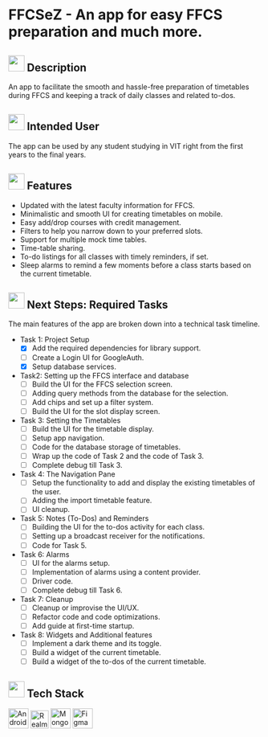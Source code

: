 # FFCSeZ - An app for easy FFCS preparation and much more.

## <img src="https://openclipart.org/download/307315/1538154643.svg" width="32" height="32"> Description
An app to facilitate the smooth and hassle-free preparation of timetables during FFCS and keeping a track of daily classes and related to-dos.

## <img src="https://cdn.iconscout.com/icon/free/png-512/laptop-user-1-1179329.png" width="32" height="32"> Intended User
The app can be used by any student studying in VIT right from the first years to the final years.

## <img src="https://noveltypharma.eu/wp-content/uploads/2020/10/icon_novel_ingredients.png" width="32" height="32"> Features
- Updated with the latest faculty information for FFCS.
- Minimalistic and smooth UI for creating timetables on mobile.
- Easy add/drop courses with credit management.
- Filters to help you narrow down to your preferred slots.
- Support for multiple mock time tables.
- Time-table sharing.
- To-do listings for all classes with timely reminders, if set.
- Sleep alarms to remind a few moments before a class starts based on the current timetable.

## <img src="https://image.flaticon.com/icons/png/512/1632/1632633.png" width="32" height="32"> Next Steps: Required Tasks
The main features of the app are broken down into a technical task timeline.

- Task 1: Project Setup
  - [x] Add the required dependencies for library support.
  - [ ] Create a Login UI for GoogleAuth.
  - [x] Setup database services.

- Task2: Setting up the FFCS interface and database
  - [ ] Build the UI for the FFCS selection screen.
  - [ ] Adding query methods from the database for the selection. 
  - [ ] Add chips and set up a filter system.
  - [ ] Build the UI for the slot display screen.

- Task 3: Setting the Timetables
  - [ ] Build the UI for the timetable display.
  - [ ] Setup app navigation.
  - [ ] Code for the database storage of timetables.
  - [ ] Wrap up the code of Task 2 and the code of Task 3.
  - [ ] Complete debug till Task 3. 

- Task 4: The Navigation Pane
  - [ ] Setup the functionality to add and display the existing timetables of the user.
  - [ ] Adding the import timetable feature.
  - [ ] UI cleanup.

- Task 5: Notes (To-Dos) and Reminders
  - [ ] Building the UI for the to-dos activity for each class.
  - [ ] Setting up a broadcast receiver for the notifications.
  - [ ] Code for Task 5.

- Task 6: Alarms
  - [ ] UI for the alarms setup.
  - [ ] Implementation of alarms using a content provider.
  - [ ] Driver code.
  - [ ] Complete debug till Task 6.

- Task 7: Cleanup
  - [ ] Cleanup or improvise the UI/UX.
  - [ ] Refactor code and code optimizations.
  - [ ] Add guide at first-time startup.

- Task 8: Widgets and Additional features
  - [ ] Implement a dark theme and its toggle.
  - [ ] Build a widget of the current timetable.
  - [ ] Build a widget of the to-dos of the current timetable.

## <img src="https://techstackapps.com/media/2019/11/TechStackApps-logo-icon.png" width="32" height="32"> Tech Stack
<img src="https://2.bp.blogspot.com/-tzm1twY_ENM/XlCRuI0ZkRI/AAAAAAAAOso/BmNOUANXWxwc5vwslNw3WpjrDlgs9PuwQCLcBGAsYHQ/s1600/pasted%2Bimage%2B0.png" width="40" height="40" alt="Android Studio"> <img src="https://symbols-electrical.getvecta.com/stencil_261/26_mongodb-realm.8095f50267.png" width="36" height="36" alt="Realm"> <img src="https://img.icons8.com/color/452/mongodb.png" width="40" height="40" alt="MongoDB Atlas"> <img src="https://i.pinimg.com/originals/a5/58/b4/a558b426cb8973523f37bbed94cf0f09.png" width="40" height="40" alt="Figma">
